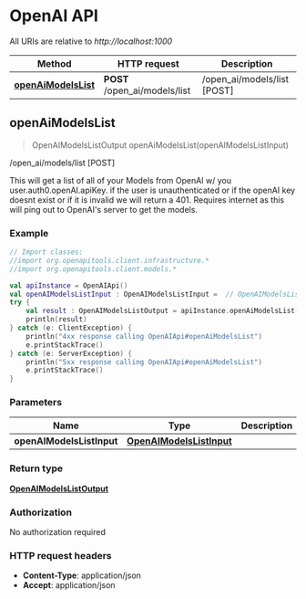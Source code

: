# OpenAI API

All URIs are relative to *http://localhost:1000*

Method | HTTP request | Description
------------- | ------------- | -------------
[**openAiModelsList**](OpenAIApi.md#openaimodelslist) | **POST** /open_ai/models/list | /open_ai/models/list [POST]


<a id="openAiModelsList"></a>
## **openAiModelsList**
> OpenAIModelsListOutput openAiModelsList(openAIModelsListInput)

/open_ai/models/list [POST]

This will get a list of all of your Models from OpenAI w/ you user.auth0.openAI.apiKey.  if the user is unauthenticated or if the openAI key doesnt exist or if it is invalid we will return a 401.  Requires internet as this will ping out to OpenAI&#39;s server to get the models.

### Example
```kotlin
// Import classes:
//import org.openapitools.client.infrastructure.*
//import org.openapitools.client.models.*

val apiInstance = OpenAIApi()
val openAIModelsListInput : OpenAIModelsListInput =  // OpenAIModelsListInput | 
try {
    val result : OpenAIModelsListOutput = apiInstance.openAiModelsList(openAIModelsListInput)
    println(result)
} catch (e: ClientException) {
    println("4xx response calling OpenAIApi#openAiModelsList")
    e.printStackTrace()
} catch (e: ServerException) {
    println("5xx response calling OpenAIApi#openAiModelsList")
    e.printStackTrace()
}
```

### Parameters

Name | Type | Description  | Notes
------------- | ------------- | ------------- | -------------
 **openAIModelsListInput** | [**OpenAIModelsListInput**](OpenAIModelsListInput.md)|  | [optional]

### Return type

[**OpenAIModelsListOutput**](OpenAIModelsListOutput.md)

### Authorization

No authorization required

### HTTP request headers

 - **Content-Type**: application/json
 - **Accept**: application/json

